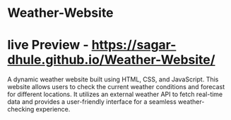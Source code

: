 # Weather-Website
# live Preview - https://sagar-dhule.github.io/Weather-Website/

A dynamic weather website built using HTML, CSS, and JavaScript. This website allows users to check the current weather conditions and forecast for different locations. It utilizes an external weather API to fetch real-time data and provides a user-friendly interface for a seamless weather-checking experience.
